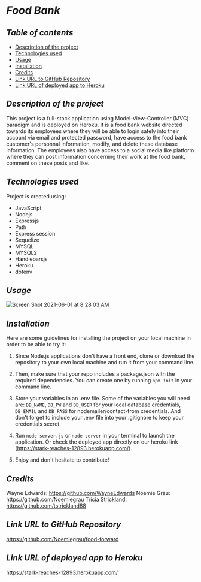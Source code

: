 # **_Food Bank_**

## **_Table of contents_**
* [Description of the project](#description-of-the-project)
* [Technologies used](#technologies-used)
* [Usage](#usage)
* [Installation](#installation)
* [Credits](#credits)
* [Link URL to GitHub Repository](#link-URL-to-GitHub-repository)
* [Link URL of deployed app to Heroku](#link-URL-of-deployed-app-to-Heroku)

## **_Description of the project_**
This project is a full-stack application using Model-View-Controller (MVC) paradigm and is deployed on Heroku. It is a food bank website directed towards its employees where they will be able to login safely into their account via email and protected password, have access to the food bank customer's personnal information, modify, and delete these database information. The employees also have access to a social media like platform where they can post information concerning their work at the food bank, comment on these posts and like.

## **_Technologies used_**
Project is created using:
* JavaScript
* Nodejs
* Expressjs
* Path
* Express session
* Sequelize
* MYSQL
* MYSQL2
* Handlebarsjs
* Heroku
* dotenv

## **_Usage_**
![Screen Shot 2021-06-01 at 8 28 03 AM](https://user-images.githubusercontent.com/78329298/120350038-7868ca00-c2b3-11eb-9468-eb433a7e9e3c.png)

## **_Installation_**
Here are some guidelines for installing the project on your local machine in order to be able to try it: 

1. Since Node.js applications don't have a front end, clone or download the repository to your own local machine and run it from your command line.

2. Then, make sure that your repo includes a package.json with the required dependencies. You can create one by running ```npm init``` in your command line.

3. Store your variables in an .env file. Some of the variables you will need are: ```DB_NAME```, ```DB_PW``` and ```DB_USER``` for your local database credentials, ```DB_EMAIL``` and ```DB_PASS``` for nodemailer/contact-from credentials. And don't forget to include your .env file into your .gitignore to keep your credentials secret.

4. Run ```node server.js``` or ```node server``` in your terminal to launch the application. Or check the deployed app directly on our heroku link (https://stark-reaches-12893.herokuapp.com/).

5. Enjoy and don't hesitate to contribute!

## **_Credits_**
Wayne Edwards: https://github.com/WayneEdwards
Noemie Grau: https://github.com/Noemiegrau
Tricia Strickland: https://github.com/tstrickland88

## **_Link URL to GitHub Repository_**
https://github.com/Noemiegrau/food-forward

## **_Link URL of deployed app to Heroku_**
https://stark-reaches-12893.herokuapp.com/